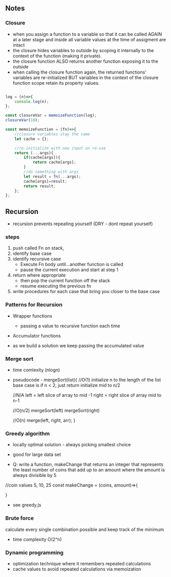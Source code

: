 ## Notes

### Closure
* when you assign a function to a variable so that it can be called AGAIN at a later stage and inside all variable values at the time of assigment are intact
* the closure hides variables to outside by scoping it internally to the context of the function (making it private).
* the closure function ALSO returns another function exposing it to the outside
* when calling the closure function again, the returned functions' variables are re-initialized BUT variables in the context of the closure function scope retain its property values.

```js

log = (n)=>{
    console.log(n);
};

const closureVar = memoizeFunction(log);
closureVar(10);

const memoizeFunction = (fn)=>{
    //closure variables stay the same
    let cache = {};

    //re-initialize with new input on re-use
    return (...args){
        if(cache[args]){
            return cache[args];
        }
        //do something with args
        let result = fn(...args);
        cache[args]=result;
        return result;
    };
};
```

## Recursion

* recursion prevents repeating yourself (DRY - dont repeat yourself)

### steps
1. push called Fn on stack, 
2. identify base case
3. identify recursive case
    - Execute Fn body until...another function is called
    - pause the current execution and start at step 1
4. return where appropriate
    - then pop the current function off the stack
    - resume executing the previous fn
5. write procedures for each case that bring you closer to the base case

### Patterns for Recursion

* Wrapper functions
    - passing a value to recursive function each time

* Accumulator functions
 - as we build a solution we keep passing the accumulated value

### Merge sort
* time comlexity (nlogn)
* pseudocode - mergeSort(list){
    //O(1)
    initialize n to the length of the list
    base case is if n < 2, just return
    initialize mid to n/2

    //N/A
    left = left slice of array to mid -1
    right = right slice of array mid to n-1

    //O(n/2)
    mergeSort(left)
    mergeSort(right)

    //O(n)
    merge(left, right, arr);
}

### Greedy algorithm

* locally optimal solution - always picking smallest choice
* good for large data set

* Q: write a function, makeChange that returns an integer that represents the least number of coins that add up to an amount where the amount is always divisible by 5

//coin values 5, 10, 25
const makeChange = (coins, amount)=>{
     
}

* see greedy.js

### Brute force
calculate every single combination possible and keep track of the minimum
- time complexity O(2^n)

### Dynamic programming
* optimization technique where it remembers repeated calculations
* cache values to avoid repeated calculations via memoization

